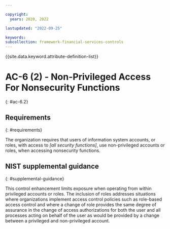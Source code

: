 ```yaml
---

copyright:
  years: 2020, 2022

lastupdated: "2022-09-25"

keywords: 
subcollection: framework-financial-services-controls
---
```


{{site.data.keyword.attribute-definition-list}}

         
# AC-6 (2) - Non-Privileged Access For Nonsecurity Functions
{: #ac-6.2}

## Requirements
{: #requirements}

The organization requires that users of information system accounts, or roles, with access to _[all security functions]_, use non-privileged accounts or roles, when accessing nonsecurity functions.

## NIST supplemental guidance
{: #supplemental-guidance}

This control enhancement limits exposure when operating from within privileged accounts or roles. The inclusion of roles addresses situations where organizations implement access control policies such as role-based access control and where a change of role provides the same degree of assurance in the change of access authorizations for both the user and all processes acting on behalf of the user as would be provided by a change between a privileged and non-privileged account.



